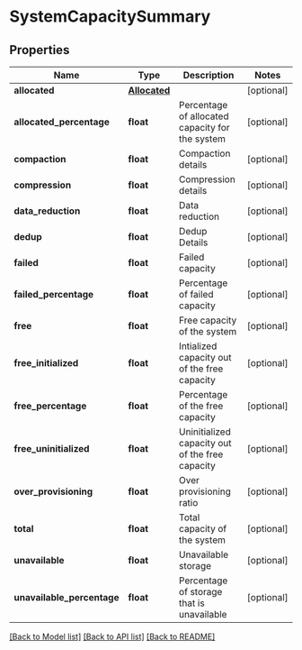 # SystemCapacitySummary

## Properties
Name | Type | Description | Notes
------------ | ------------- | ------------- | -------------
**allocated** | [**Allocated**](Allocated.md) |  | [optional] 
**allocated_percentage** | **float** | Percentage of allocated capacity for the system | [optional] 
**compaction** | **float** | Compaction details | [optional] 
**compression** | **float** | Compression details | [optional] 
**data_reduction** | **float** | Data reduction | [optional] 
**dedup** | **float** | Dedup Details | [optional] 
**failed** | **float** | Failed capacity | [optional] 
**failed_percentage** | **float** | Percentage of failed capacity | [optional] 
**free** | **float** | Free capacity of the system | [optional] 
**free_initialized** | **float** | Intialized capacity out of the free capacity | [optional] 
**free_percentage** | **float** | Percentage of the free capacity | [optional] 
**free_uninitialized** | **float** | Uninitialized capacity out of the free capacity | [optional] 
**over_provisioning** | **float** | Over provisioning ratio | [optional] 
**total** | **float** | Total capacity of the system | [optional] 
**unavailable** | **float** | Unavailable storage | [optional] 
**unavailable_percentage** | **float** | Percentage of storage that is unavailable | [optional] 

[[Back to Model list]](../README.md#documentation-for-models) [[Back to API list]](../README.md#documentation-for-api-endpoints) [[Back to README]](../README.md)


